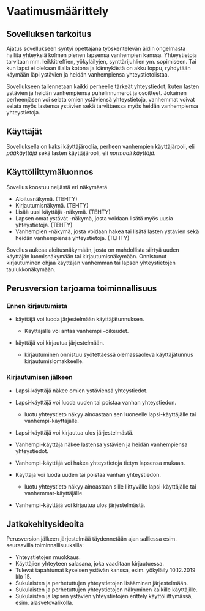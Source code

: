 # Vaatimusmäärittely

## Sovelluksen tarkoitus

Ajatus sovellukseen syntyi opettajana työskentelevän äidin ongelmasta hallita yhteyksiä kolmen pienen lapsensa vanhempien kanssa. Yhteystietoja tarvitaan mm. leikkitreffien, yökyläilyjen, synttärijuhlien ym. sopimiseen. Tai kun lapsi ei olekaan illalla kotona ja kännykästä on akku loppu, ryhdytään käymään läpi ystävien ja heidän vanhempiensa yhteystietolistaa. 

Sovellukseen tallennetaan kaikki perheelle tärkeät yhteystiedot, kuten lasten ystävien ja heidän vanhempiensa puhelinnumerot ja osoitteet. Jokainen perheenjäsen voi selata omien ystäviensä yhteystietoja, vanhemmat voivat selata myös lastensa ystävien sekä tarvittaessa myös heidän vanhempiensa yhteystietoja. 

## Käyttäjät

Sovelluksella on kaksi käyttäjäroolia, perheen vanhempien käyttäjärooli, eli _pääkäyttäjä_ sekä lasten käyttäjärooli, eli _normaali käyttäjä_.

## Käyttöliittymäluonnos

Sovellus koostuu neljästä eri näkymästä

* Aloitusnäkymä. (TEHTY)
* Kirjautumisnäkymä. (TEHTY)
* Lisää uusi käyttäjä -näkymä. (TEHTY)
* Lapsen omat ystävät -näkymä, josta voidaan lisätä myös uusia yhteystietoja. (TEHTY)
* Vanhempien -näkymä, josta voidaan hakea tai lisätä lasten ystävien sekä heidän vanhempiensa yhteystietoja. (TEHTY)

Sovellus aukeaa aloitusnäkymään, josta on mahdollista siirtyä uuden käyttäjän luomisnäkymään tai kirjautumisnäkymään. Onnistunut kirjautuminen ohjaa käyttäjän vanhemman tai lapsen yhteystietojen taulukkonäkymään.

## Perusversion tarjoama toiminnallisuus

### Ennen kirjautumista

- käyttäjä voi luoda järjestelmään käyttäjätunnuksen.
  - Käyttäjälle voi antaa vanhempi -oikeudet.

- käyttäjä voi kirjautua järjestelmään.
  - kirjautuminen onnistuu syötettäessä olemassaoleva käyttäjätunnus kirjautumislomakkeelle.
  
### Kirjautumisen jälkeen

- Lapsi-käyttäjä näkee omien ystäviensä yhteystiedot.

- Lapsi-käyttäjä voi luoda uuden tai poistaa vanhan yhteystiedon.
  - luotu yhteystieto näkyy ainoastaan sen luoneelle lapsi-käyttäjälle tai vanhempi-käyttäjälle.

- Lapsi-käyttäjä voi kirjautua ulos järjestelmästä.

- Vanhempi-käyttäjä näkee lastensa ystävien ja heidän vanhempiensa yhteystiedot.

- Vanhempi-käyttäjä voi hakea yhteystietoja tietyn lapsensa mukaan.

- Käyttäjä voi luoda uuden tai poistaa vanhan yhteystiedon.
  - luotu yhteystieto näkyy ainoastaan sille liittyvälle lapsi-käyttäjälle tai vanhemmat-käyttäjälle.

- Vanhempi-käyttäjä voi kirjautua ulos järjestelmästä.

## Jatkokehitysideoita

Perusversion jälkeen järjestelmää täydennetään ajan salliessa esim. seuraavilla toiminnallisuuksilla:

- Yhteystietojen muokkaus.
- Käyttäjien yhteyteen salasana, joka vaaditaan kirjautuessa.
- Tulevat tapahtumat kyseisen ystävän kanssa, esim. yökyläily 10.12.2019 klo 15.
- Sukulaisten ja perhetuttujen yhteystietojen lisääminen järjestelmään.
- Sukulaisten ja perhetuttujen yhteystietojen näkyminen kaikille käyttäjille. 
- Sukulaisten ja lapsen ystävien yhteystietojen erittely käyttöliittymässä, esim. alasvetovalikolla.
